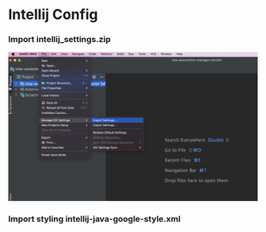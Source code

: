 # Intellij Config

### Import intellij_settings.zip

![import](import-settings.png)

### Import styling intellij-java-google-style.xml